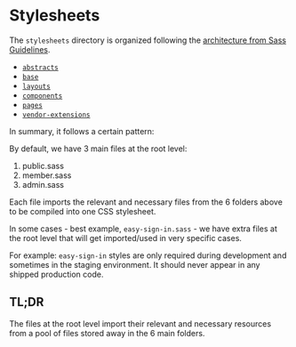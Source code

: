 # Stylesheets

The `stylesheets` directory is organized following the [architecture from Sass Guidelines](http://sass-guidelin.es/#architecture).

- [`abstracts`](abstracts/README.md)
- [`base`](base/README.md)
- [`layouts`](layouts/README.md)
- [`components`](components/README.md)
- [`pages`](pages/README.md)
- [`vendor-extensions`](vendor-extensions/README.md)

In summary, it follows a certain pattern:

By default, we have 3 main files at the root level:

1. public.sass
2. member.sass
3. admin.sass

Each file imports the relevant and necessary files from the 6 folders above to be compiled into one CSS stylesheet.

In some cases - best example, `easy-sign-in.sass` - we have extra files at the root level that will get imported/used in very specific cases.

For example: `easy-sign-in` styles are only required during development and sometimes in the staging environment. It should never appear in any shipped production code.

## TL;DR

The files at the root level import their relevant and necessary resources from a pool of files stored away in the 6 main folders.
